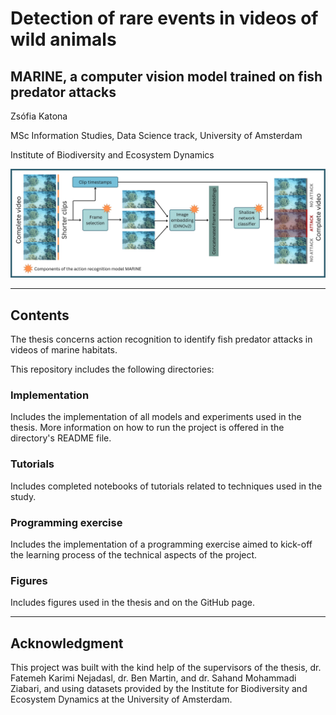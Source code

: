 # Detection of rare events in videos of wild animals
## MARINE, a computer vision model trained on fish predator attacks
Zsófia Katona

MSc Information Studies, Data Science track, University of Amsterdam

Institute of Biodiversity and Ecosystem Dynamics

![Pipeline](Figures/pipeline_for_github.jpg)

---

## Contents
The thesis concerns action recognition to identify fish predator attacks in videos of marine habitats.

This repository includes the following directories:

### Implementation
Includes the implementation of all models and experiments used in the thesis. More information on how to run the project is offered in the directory's README file.

### Tutorials
Includes completed notebooks of tutorials related to techniques used in the study.

### Programming exercise
Includes the implementation of a programming exercise aimed to kick-off the learning process of the technical aspects of the project.

### Figures
Includes figures used in the thesis and on the GitHub page.

---
## Acknowledgment
This project was built with the kind help of the supervisors of the thesis, dr. Fatemeh Karimi Nejadasl, dr. Ben Martin, and dr. Sahand Mohammadi Ziabari, and using datasets provided by the Institute for Biodiversity and Ecosystem Dynamics at the University of Amsterdam.
